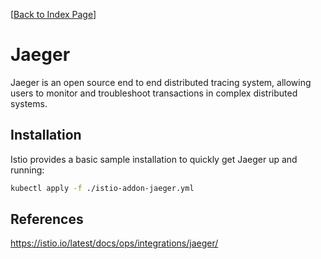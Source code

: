 [[Back to Index Page](../README.md)]

# Jaeger

Jaeger is an open source end to end distributed tracing system, allowing users to monitor and troubleshoot transactions in complex distributed systems.

## Installation

Istio provides a basic sample installation to quickly get Jaeger up and running:

```bash
kubectl apply -f ./istio-addon-jaeger.yml
```

## References

https://istio.io/latest/docs/ops/integrations/jaeger/